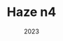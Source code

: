 ---
title: "Haze n4"
date: 2023
draft: false
type: "track"
genres: ["Ambient"]
music_categories: ["productions"]
rank: 7
soundcloud_url: "https://soundcloud.com/kettle9999/haze-n4"
---